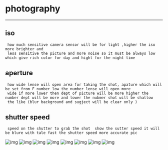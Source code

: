 # photography

---
## iso
```
 how much sensitive camera sensor will be for light ,higher the iso more brighter and 
 less sensitive the picture and more noise so it must be always low which give rich color for day and hight for the night time 
```
## aperture 
```
 how wide lense will open area for taking the shot, apature which will be set from F number low the number lense will open more 
 wide if more lower then dept of picture will be more higher the number dept will be more and lower the nubmer shot will be shallow 
 the like (blur background and sugject will be clear only )
 ```
## shutter speed 
```
 speed on the shutter to grab the shot  show the sutter speed it will be blure with tale fast the shutter speed more accurate pic 
```



![img](exposure-quick.png)
![img](image1.gif)
![img](image2.png)
![img](image3.jpg.webp)
![img](image4.png)
![img](photography-chart.png)
![img](shutter-speed-chart-1.jpeg)
![img](trignagele.png)